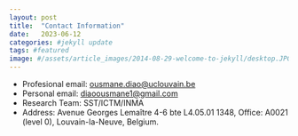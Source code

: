 ```yaml
---
layout: post
title:  "Contact Information"
date:   2023-06-12 
categories: #jekyll update
tags: #featured
image: #/assets/article_images/2014-08-29-welcome-to-jekyll/desktop.JPG
---
```



* Profesional email: <ousmane.diao@uclouvain.be>
* Personal email: <diaoousmane1@gmail.com>
* Research Team: SST/ICTM/INMA
* Address: Avenue Georges Lemaître 4-6 bte L4.05.01 1348, Office: A0021 (level 0), Louvain-la-Neuve, Belgium.





